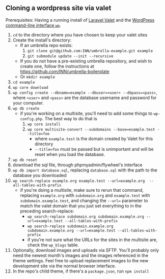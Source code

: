 ## Cloning a wordpress site via valet

Prerequisites: Having a running install of [Laravel Valet](https://laravel.com/docs/5.6/valet) and the [WordPress command-line interface `wp`](http://wp-cli.org/).

1. `cd` to the directory where you have chosen to keep your valet sites
2. Create the install's directory:
	- If an umbrella repo exists:
		1. `git clone git@github.com:INN/umbrella-example.git example`
		2. `git submodule update --init --recursive`
	- If you do not have a pre-existing umbrella repository, and wish to create one, follow the instructions at https://github.com/INN/umbrella-boilerplate
	- Or `mkdir example`
3. `cd example`
4. `wp core download`
5. `wp config create --dbname=example --dbuser=<user> --dbpass=<pass>`, where `<user>` and `<pass>` are the database username and password for your computer.
6. `wp db create`
	- if you're working on a multisite, you'll need to add some things to `wp-config.php`. The best way to do that is
		1. `wp core install `
		2. `wp core multisite-convert --subdomains --base=example.test --title=foo`
			- where `example.test` is the domain created by Valet for this directory
			- `--title=foo` must be passed but is unimportant and will be reset when you load the database.
7. `wp db reset`
8. download the sql file, through phpmyadmin/flywheel's interface
9. `wp db import database.sql`, replacing `database.sql` with the path to the database you downloaded
10. `wp search-replace example.org example.test --url=example.org  --all-tables-with-prefix`
	- if you're doing a multisite, make sure to rerun that command, replacing `example.org` with `subdomain.org` and `example.test` with `subdomain.example.test`, and changing the `--url=` parameter to match the valet domain that you just set everything to in the preceding search-replace:
		- `wp search-replace subdomain.org subdomain.example.org --url=example.test --all-tables-with-prefix`
		- `wp search-replace subdomain.example.org subdomain.example.org --url=example.test --all-tables-with-prefix`
		- if you're not sure what the URLs for the sites in the multisite are, check the `wp_blogs` table.
11. Optionally, download images and uploads via SFTP. You'll probably only need the newest month's images and the images referenced in the theme settings. Feel free to upload replacement images to the new development site via the normal browser interface.
12. In the repo's child theme, if there's a `package.json`, run `npm install`
